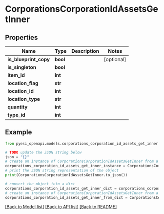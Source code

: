 # CorporationsCorporationIdAssetsGetInner


## Properties

Name | Type | Description | Notes
------------ | ------------- | ------------- | -------------
**is_blueprint_copy** | **bool** |  | [optional] 
**is_singleton** | **bool** |  | 
**item_id** | **int** |  | 
**location_flag** | **str** |  | 
**location_id** | **int** |  | 
**location_type** | **str** |  | 
**quantity** | **int** |  | 
**type_id** | **int** |  | 

## Example

```python
from pyesi_openapi.models.corporations_corporation_id_assets_get_inner import CorporationsCorporationIdAssetsGetInner

# TODO update the JSON string below
json = "{}"
# create an instance of CorporationsCorporationIdAssetsGetInner from a JSON string
corporations_corporation_id_assets_get_inner_instance = CorporationsCorporationIdAssetsGetInner.from_json(json)
# print the JSON string representation of the object
print(CorporationsCorporationIdAssetsGetInner.to_json())

# convert the object into a dict
corporations_corporation_id_assets_get_inner_dict = corporations_corporation_id_assets_get_inner_instance.to_dict()
# create an instance of CorporationsCorporationIdAssetsGetInner from a dict
corporations_corporation_id_assets_get_inner_from_dict = CorporationsCorporationIdAssetsGetInner.from_dict(corporations_corporation_id_assets_get_inner_dict)
```
[[Back to Model list]](../README.md#documentation-for-models) [[Back to API list]](../README.md#documentation-for-api-endpoints) [[Back to README]](../README.md)


